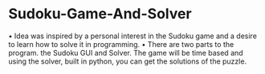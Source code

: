 # Sudoku-Game-And-Solver
•	Idea was inspired by a personal interest in the Sudoku game and a desire to learn how to solve it in programming.
•	There are two parts to the program. the Sudoku GUI and Solver. The game will be time based and using the solver, built in python, you can get the solutions of the puzzle.
